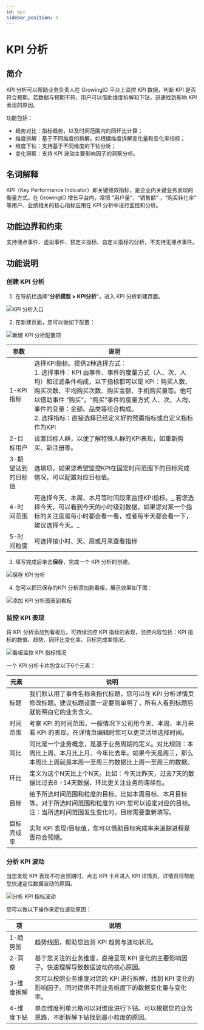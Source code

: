```yaml
---
id: kpi
sidebar_position: 3
---
```


# KPI 分析

## 简介

KPI 分析可以帮助业务负责人在 GrowingIO 平台上监控 KPI 数据，判断 KPI 是否符合预期。若数据与预期不符，用户可以借助维度拆解和下钻，迅速找到影响 KPI 表现的原因。

功能包括：

- 趋势对比：指标趋势，以及时间范围内的同环比计算；
- 维度拆解：基于不同维度的拆解，如根据维度拆解变化量和变化率指标；
- 维度下钻：支持基于不同维度的下钻分析；
- 变化洞察：支持 KPI 波动主要影响因子的洞察分析。

## 名词解释

KPI（Key Performance Indicator）即关键绩效指标，是企业内关键业务表现的衡量方式。在 GrowingIO 增长平台内，常把 “用户量“，“销售额“ ，“购买转化率“ 等用户、业绩相关的核心指标应用在 KPI 分析中进行监控和分析。

## 功能边界和约束

支持埋点事件、虚拟事件、预定义指标、自定义指标的分析，不支持无埋点事件。

## 功能说明

### 创建 KPI 分析

1. 在导航栏选择“**分析模型 > KPI分析**"，进入 KPI 分析新建页面。

![KPI 分析入口](/img/cef4730d04d24475626eb1e94544afaef48dcb14331fab2cad0d1498e5dac9ea_pic_1639994977100_2021-12-20.png)  

2. 在新建页面，您可以做如下配置：

![新建 KPI 分析配置项](/img/e8b65402158f2228d6bdd0cd4327d00447fe39ed1f3b6956eb909f79b01fd3c7_pic_1639995045467_2021-12-20.png)  

| 参数 | 说明 |
| --- | --- |
| 1-KPI指标 | 选择KPI指标。提供2种选择方式：<br/>1. 选择事件：KPI 由事件、事件的度量方式（人、次、人均）和过滤条件构成，以下指标都可以是 KPI：购买人数、购买次数、平均购买次数、购买金额、手机购买量等。他可以借助事件 “购买“，“购买”事件的度量方式 人、次、人均，事件的变量：金额、品类等组合构成。<br/>2. 选择指标：直接选择已经定义好的预置指标或自定义指标作为KPI |
| 2-目标用户 | 设置目标人群，以便了解特殊人群的KPI表现，如重新购买、新注册等。 |
| 3-期望达到的目标值 | 选填项，如果您希望监控KPI在固定时间范围下的目标完成情况，可以配置对应目标值。 |
| 4-时间范围 | 可选择今天、本周、本月等时间段来监控KPI指标。_ 若您选择今天，可以看到今天的小时级别数据，如果您对某一个指标的关注度是每小时都会看一看，或者每半天都会看一下，建议选择今天。_  |
| 5-时间粒度 | 可选择按小时、天、周或月来查看指标 |

3. 填写完成后单击**保存**，完成一个 KPI 分析的创建。

![保存 KPI 分析](/img/b40b3469da4a3e7a45258ce4162141c177fc11acc47a86d657ad781f6981d99b_pic_1639995291565_2021-12-20.png)  

4. 您可以把已保存的KPI 分析添加到看板，展示效果如下图：

![添加 KPI 分析图表到看板](/img/17c8ec9107ac3bdc98430d5add02eb45afeed1fa12d810cd8ce7ec83a219e6c1_pic_1639995351993_2021-12-20.png)  

### 监控 KPI 表现

将 KPI 分析添加到看板后，可持续监控 KPI 指标的表现，监控内容包括：KPI 指标的数值、趋势、同环比变化率、目标完成率情况。

![看板监控 KPI 指标情况](/img/1cf63992a3c16dddc79b9c189085a5b331497836378fe58be7c3457107a32bda_pic_1639995402698_2021-12-20.png)  

一个 KPI 分析卡片包含以下6个元素：

| 元素 | 说明 |
| --- | --- |
| 标题 | 我们默认用了事件名称来指代标题，您可以在 KPI 分析详情页修改标题。建议标题设置一定要简单明了，所有人看到标题后就能明白它的业务含义。 |
| 时间范围 | 考察 KPI 的时间范围，一般情况下公司用今天、本周、本月来看 KPI 的表现。在详情页编辑时您可以更灵活地选择时间。 |
| 同比 | 同比是一个业务概念，是基于业务周期的定义。对比规则：本周比上周、本月比上月、今年比去年。如果今天是周三，那么本周比上周就是本周一至周三的数据比上周一至周三的数据。 |
| 环比 | 定义为这个N天比上个N天。比如：今天比昨天，过去7天的数据比过去8 -14天数据，环比更关注业务的连续性。 |
| 目标 | 给予所选时间范围和粒度的目标。比如本周目标、本月目标等。对于所选时间范围和粒度的 KPI 您可以设定对应的目标。注：当所选时间范围发生变化时，目标需要重新填写。 |
| 目标完成率 | 实际 KPI 表现/目标值，您可以借助目标完成率来追踪进程是否符合预期。 |

### 分析 KPI 波动

当您发现 KPI 表现不符合预期时，点击 KPI 卡片进入 KPI 详情页，详情页将帮助您快速定位数据波动的原因。

![分析 KPI 指标波动](/img/7c9394eac5b730a84c8f4def0fc2d233a3d07a60cf6560e889ebd75038a19c98_pic_1639995474489_2021-12-20.png)  

您可以做以下操作来定位波动原因：

| 项 | 说明 |
| --- | --- |
| 1-趋势图 | 趋势线图，帮助您监测 KPI 趋势与波动状况。 |
| 2-洞察 | 基于您关注的业务维度，直接呈现 KPI 变化的主要影响因子。快速理解导致数据波动的核心原因。 |
| 3-维度拆解 | 您可以按照业务维度对您的 KPI 进行拆解，找到 KPI 变化的影响因子。同时提供不同业务维度下的数据变化量与变化率。 |
| 4-维度下钻 | 单击维度列单元格可以对维度进行下钻。可以根据您的业务思路，不断拆解下钻找到最小粒度的原因。 |
